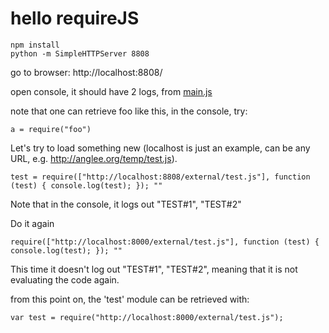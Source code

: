 hello requireJS
=====

```
npm install
python -m SimpleHTTPServer 8808
```
go to browser: http://localhost:8808/

open console, it should have 2 logs, from [main.js](https://github.com/anglee/hello/blob/requireJS/scripts/main.js#L9)

note that one can retrieve foo like this, in the console, try:
```
a = require("foo")
```

Let's try to load something new (localhost is just an example, can be any URL, e.g. http://anglee.org/temp/test.js).
```
test = require(["http://localhost:8808/external/test.js"], function (test) { console.log(test); }); ""
```
Note that in the console, it logs out "TEST#1", "TEST#2"

Do it again
```
require(["http://localhost:8000/external/test.js"], function (test) { console.log(test); }); ""
```
This time it doesn't log out "TEST#1", "TEST#2", meaning that it is not evaluating the code again.

from this point on, the 'test' module can be retrieved with:
```
var test = require("http://localhost:8000/external/test.js");
```


